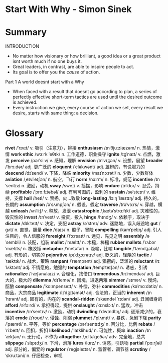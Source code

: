 # Start With Why - Simon Sinek

# Summary

INTRODUCTION
- No matter how visionary or how brilliant, a good idea or a great product isnt worth much if no one buys it.
- Great leaders, in contrast, are able to inspire people to act.
- Its goal is to offer you the *cause* of action.

Part 1 A world doesnt start with a Why
- When faced with a result that doesnt go according to plan, a series of perfectly effective short-term tactics are used until the desired outcome is achieved.
- Every instruction we give, every course of action we set, every result we desire, starts with same thing: a decision.


# Glossary

**rivet** /ˈrɪvɪt/ v. 吸引（注意力），铆接
**enthusiasm** /ɪnˈθjuːziæzəm/ n. 热情，激情
**work ethic** /wɜːrk ˈeθɪk/ n. 工作道德，职业操守
**ignite** /ɪɡˈnaɪt/ v. 点燃，激发
**perceive** /pərˈsiːv/ v. 感知，理解
**envision** /ɪnˈvɪʒən/ v. 设想，展望
**broader** /ˈbrɔːdər/ adj. 更广泛的
**eloquent** /ˈeləkwənt/ adj. 雄辩的，有说服力的
**descend** /dɪˈsend/ v. 下降，降临
**minority** /maɪˈnɔːrəti/ n. 少数，少数群体
**aviation** /ˌeɪviˈeɪʃən/ n. 航空，飞行
**norm** /nɔːrm/ n. 标准，规范
**incentive** /ɪnˈsentɪv/ n. 激励，动机
**sway** /sweɪ/ v. 摇摆，影响
**endure** /ɪnˈdʊr/ v. 忍受，持续
**profitable** /ˈprɑːfɪtəbəl/ adj. 有利可图的，盈利的
**sustain** /səˈsteɪn/ v. 维持，支撑
**hail** /heɪl/ v. 赞扬，向...致敬
**long-lasting** /lɔːŋ ˈlæstɪŋ/ adj. 持久的，长期的
**assumption** /əˈsʌmpʃən/ n. 假设，假定
**traverse** /trəˈvɜːrs/ v. 穿越，横越
**unleash** /ʌnˈliːʃ/ v. 释放，发泄
**catastrophic** /ˌkætəˈstrɑːfɪk/ adj. 灾难性的，毁灭性的
**invest** /ɪnˈvest/ v. 投资，投入
**hinge** /hɪndʒ/ v. 依赖于，取决于
**dictate** /dɪkˈteɪt/ v. 决定，支配
**astray** /əˈstreɪ/ adv. 迷路地，误入歧途地
**gut** /ɡʌt/ n. 直觉，胆量
**dice** /daɪs/ n. 骰子，冒险
**compelling** /kəmˈpelɪŋ/ adj. 引人注目的，令人信服的
**foresight** /ˈfɔːrsaɪt/ n. 远见，先见之明
**assembly** /əˈsembli/ n. 装配，组装
**mallet** /ˈmælɪt/ n. 木槌，棒槌
**rubber mallets** /ˈrʌbər ˈmælɪts/ n. 橡胶锤
**metaphor** /ˈmetəfər/ n. 隐喻，比喻
**tangible** /ˈtændʒəbəl/ adj. 有形的，切实的
**pejorative** /pɪˈdʒɔːrətɪv/ adj. 贬义的，轻蔑的
**tactic** /ˈtæktɪk/ n. 战术，策略
**rampant** /ˈræmpənt/ adj. 猖獗的，泛滥的
**reluctant** /rɪˈlʌktənt/ adj. 不情愿的，勉强的
**temptation** /tempˈteɪʃən/ n. 诱惑，引诱
**rationalize** /ˈræʃənəlaɪz/ v. 合理化，找借口
**tremendous** /trɪˈmendəs/ adj. 巨大的，极大的
**dilemma** /dɪˈlemə/ n. 困境，进退两难
**simmer** /ˈsɪmər/ v. 慢炖，酝酿
**compensate** /ˈkɑːmpenseɪt/ v. 补偿，弥补
**commodities** /kəˈmɑːdətiz/ n. 商品，大宗商品
**legitimate** /lɪˈdʒɪtəmət/ adj. 合法的，正当的
**inherent** /ɪnˈhɪrənt/ adj. 固有的，内在的
**scandal-ridden** /ˈskændəl ˈrɪdən/ adj. 丑闻缠身的
**afford** /əˈfɔːrd/ v. 承担得起，提供
**onslaught** /ˈɑːnslɔːt/ n. 猛攻，冲击
**incentive** /ɪnˈsentɪv/ n. 激励，动机
**dwindling** /ˈdwɪndlɪŋ/ adj. 逐渐减少的，衰落的
**erode** /ɪˈroʊd/ v. 侵蚀，削弱
**plummet** /ˈplʌmɪt/ v. 暴跌，急剧下降
**parity** /ˈpærəti/ n. 平等，等价
**percentage** /pərˈsentɪdʒ/ n. 百分比，比例
**rebate** /ˈriːbeɪt/ n. 回扣，折扣
**likelihood** /ˈlaɪklihʊd/ n. 可能性，概率
**inaction** /ɪnˈækʃən/ n. 无行动，不作为
**altogether** /ˌɔːltəˈɡeðər/ adv. 完全地，总共
**slippage** /ˈslɪpɪdʒ/ n. 下滑，滑落
**lures** /lʊrz/ n. 诱惑，引诱物
**partial** /ˈpɑːrʃəl/ adj. 部分的，偏爱的
**regulator** /ˈreɡjəleɪtər/ n. 监管者，调节器
**scrutiny** /ˈskruːtəni/ n. 仔细检查，审视







